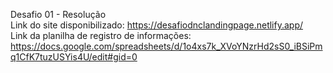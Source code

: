 Desafio 01 - Resolução <br>
Link do site disponibilizado: https://desafiodnclandingpage.netlify.app/ <br>
Link da planilha de registro de informações: https://docs.google.com/spreadsheets/d/1o4xs7k_XVoYNzrHd2sS0_iBSiPmq1CfK7tuzUSYis4U/edit#gid=0
